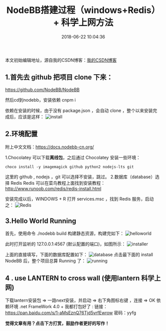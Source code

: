 ﻿---
title:  NodeBB搭建过程（windows+Redis）+ 科学上网方法 
date: 2018-06-22 10:04:36
tags: [node,javascript]
reward: true #是否开启打赏功能
comment: true #是否开启评论功能
---
本文初始编辑地址，源自我的CSDN博客：[我的CSDN博客](https://blog.csdn.net/qq_20264891/article/details/80769624)




1.首先去 github 把项目 clone 下来：
--------------------------


https://github.com/NodeBB/NodeBB

然后cd到nodebb，安装依赖 cnpm i

依赖在安装的时候，由于没有 package.json ，会自动 clone ，整个以来安装完成后，应该是这样：
![install](https://img-blog.csdn.net/20180622095626833?watermark/2/text/aHR0cHM6Ly9ibG9nLmNzZG4ubmV0L3FxXzIwMjY0ODkx/font/5a6L5L2T/fontsize/400/fill/I0JBQkFCMA==/dissolve/70)

2.环境配置
------

附上中文文档：https://docs.nodebb-cn.org/


1.Chocolatey 可以下载**离线包**，之后通过 Chocolatey 安装一些环境：

```
choco install -y imagemagick github python2 nodejs-lts git
```
这里的 github , nodejs ，git 可以选择不安装，跳过。
2.数据库（database）选择 Redis 
Redis 可以在菜鸟教程上面找到安装教程：
http://www.runoob.com/redis/redis-install.html

安装完成以后，WINDOWS + R 打开 services.msc ，找到 Redis 服务，启动之：
![Redis](https://img-blog.csdn.net/20180622095820272?watermark/2/text/aHR0cHM6Ly9ibG9nLmNzZG4ubmV0L3FxXzIwMjY0ODkx/font/5a6L5L2T/fontsize/400/fill/I0JBQkFCMA==/dissolve/70)

3.Hello World Running
---------------------

首先，使用命令 ./nodebb build 构建静态资源，构建完如下：
![helloworld](https://img-blog.csdn.net/2018062210001911?watermark/2/text/aHR0cHM6Ly9ibG9nLmNzZG4ubmV0L3FxXzIwMjY0ODkx/font/5a6L5L2T/fontsize/400/fill/I0JBQkFCMA==/dissolve/70)

此时打开监听的 127.0.0.1:4567 (默认配置的端口)，如图所示：
![installer](https://img-blog.csdn.net/20180622100114522?watermark/2/text/aHR0cHM6Ly9ibG9nLmNzZG4ubmV0L3FxXzIwMjY0ODkx/font/5a6L5L2T/fontsize/400/fill/I0JBQkFCMA==/dissolve/70)

上面的直接填写，下面的数据库配置如下：
![database](https://img-blog.csdn.net/20180622100206278?watermark/2/text/aHR0cHM6Ly9ibG9nLmNzZG4ubmV0L3FxXzIwMjY0ODkx/font/5a6L5L2T/fontsize/400/fill/I0JBQkFCMA==/dissolve/70)
点击最下面的 install NodeBB 后，整个项目总算 Running 了：
![running](https://img-blog.csdn.net/20180622100409227?watermark/2/text/aHR0cHM6Ly9ibG9nLmNzZG4ubmV0L3FxXzIwMjY0ODkx/font/5a6L5L2T/fontsize/400/fill/I0JBQkFCMA==/dissolve/70)

4 . use LANTERN to cross wall (使用lantern 科学上网)
-------

下载lantern安装包 => 一路next安装，并启动 => 右下角图标右键 ，连接 => OK
依赖环境 .net FrameWork 4.0 +
我都打包好了 :
链接：https://pan.baidu.com/s/1-aMsEznQ76Tjd5vrfEwrow 密码：yyfg


<b>觉得文章有用？点击下方打赏，鼓励作者更好的写作！</b>